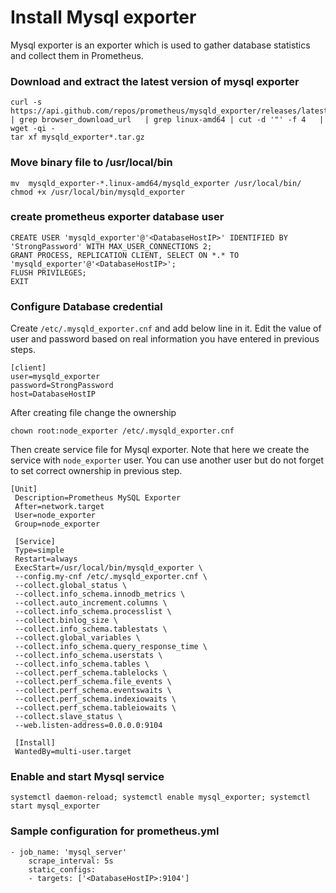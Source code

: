 # Install Mysql exporter
Mysql exporter is an exporter which is used to gather database statistics and collect them in Prometheus.

### Download and extract the latest version of mysql exporter
~~~~
curl -s https://api.github.com/repos/prometheus/mysqld_exporter/releases/latest   | grep browser_download_url   | grep linux-amd64 | cut -d '"' -f 4   | wget -qi -
tar xf mysqld_exporter*.tar.gz
~~~~

### Move binary file to /usr/local/bin
~~~~
mv  mysqld_exporter-*.linux-amd64/mysqld_exporter /usr/local/bin/
chmod +x /usr/local/bin/mysqld_exporter
~~~~

### create prometheus exporter database user
~~~~
CREATE USER 'mysqld_exporter'@'<DatabaseHostIP>' IDENTIFIED BY 'StrongPassword' WITH MAX_USER_CONNECTIONS 2;
GRANT PROCESS, REPLICATION CLIENT, SELECT ON *.* TO 'mysqld_exporter'@'<DatabaseHostIP>';
FLUSH PRIVILEGES;
EXIT
~~~~

### Configure Database credential
Create  `/etc/.mysqld_exporter.cnf` and add below line in it. Edit the value of user and password based on real information you have entered in previous steps.
~~~~
[client]
user=mysqld_exporter
password=StrongPassword
host=DatabaseHostIP
~~~~

After creating file change the ownership
~~~~
chown root:node_exporter /etc/.mysqld_exporter.cnf
~~~~

Then create service file for Mysql exporter. Note that here we create the service with `node_exporter` user. You can use another user but do not forget to set correct ownership in previous step.
~~~~
[Unit]
 Description=Prometheus MySQL Exporter
 After=network.target
 User=node_exporter
 Group=node_exporter

 [Service]
 Type=simple
 Restart=always
 ExecStart=/usr/local/bin/mysqld_exporter \
 --config.my-cnf /etc/.mysqld_exporter.cnf \
 --collect.global_status \
 --collect.info_schema.innodb_metrics \
 --collect.auto_increment.columns \
 --collect.info_schema.processlist \
 --collect.binlog_size \
 --collect.info_schema.tablestats \
 --collect.global_variables \
 --collect.info_schema.query_response_time \
 --collect.info_schema.userstats \
 --collect.info_schema.tables \
 --collect.perf_schema.tablelocks \
 --collect.perf_schema.file_events \
 --collect.perf_schema.eventswaits \
 --collect.perf_schema.indexiowaits \
 --collect.perf_schema.tableiowaits \
 --collect.slave_status \
 --web.listen-address=0.0.0.0:9104

 [Install]
 WantedBy=multi-user.target
~~~~

### Enable and start Mysql service
~~~~
systemctl daemon-reload; systemctl enable mysql_exporter; systemctl start mysql_exporter
~~~~

### Sample configuration for prometheus.yml
~~~~
- job_name: 'mysql_server'
    scrape_interval: 5s
    static_configs:
    - targets: ['<DatabaseHostIP>:9104']
~~~~

